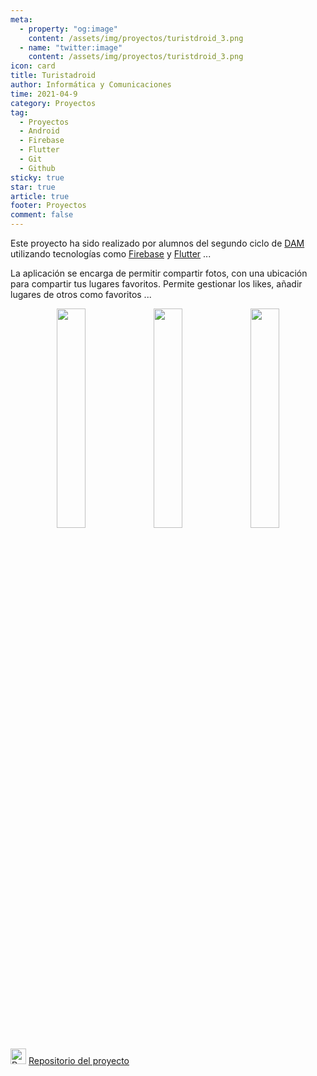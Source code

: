```yaml
---
meta: 
  - property: "og:image"
    content: /assets/img/proyectos/turistdroid_3.png
  - name: "twitter:image"
    content: /assets/img/proyectos/turistdroid_3.png
icon: card
title: Turistadroid
author: Informática y Comunicaciones
time: 2021-04-9
category: Proyectos
tag:
  - Proyectos
  - Android
  - Firebase
  - Flutter
  - Git
  - Github
sticky: true
star: true
article: true
footer: Proyectos
comment: false
---
```


Este proyecto ha sido realizado por alumnos del segundo ciclo de [DAM](/fp_reglada/dam/) utilizando tecnologías como [Firebase](https://firebase.google.com/) y [Flutter](https://flutter.dev/) ...

La aplicación se encarga de permitir compartir fotos, con una ubicación para compartir tus lugares favoritos. Permite gestionar los likes, añadir lugares de otros como favoritos ...

<p style="text-align:center;">
  <img src="/assets/img/proyectos/turistdroid_3.png" width="30%"/>
  <img src="/assets/img/proyectos/turistdroid_2.png" width="30%"/>
  <img src="/assets/img/proyectos/turistdroid.png" width="30%"/>
</p>

<img alt="Repositorio" src="/assets/icon/github-logo.png" width="25px"/> [ Repositorio del proyecto](https://github.com/CIFP-Virgen-de-Gracia/TuristaDroid)
<!-- more -->